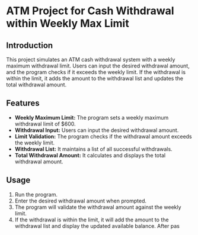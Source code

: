# ATM Project for Cash Withdrawal within Weekly Max Limit

## Introduction

This project simulates an ATM cash withdrawal system with a weekly maximum withdrawal limit. Users can input the desired withdrawal amount, and the program checks if it exceeds the weekly limit. If the withdrawal is within the limit, it adds the amount to the withdrawal list and updates the total withdrawal amount.

## Features

- **Weekly Maximum Limit:** The program sets a weekly maximum withdrawal limit of $600.
- **Withdrawal Input:** Users can input the desired withdrawal amount.
- **Limit Validation:** The program checks if the withdrawal amount exceeds the weekly limit.
- **Withdrawal List:** It maintains a list of all successful withdrawals.
- **Total Withdrawal Amount:** It calculates and displays the total withdrawal amount.

## Usage

1. Run the program.
2. Enter the desired withdrawal amount when prompted.
3. The program will validate the withdrawal amount against the weekly limit.
4. If the withdrawal is within the limit, it will add the amount to the withdrawal list and display the updated available balance.
After pas
